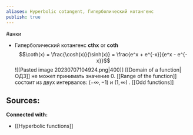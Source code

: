 ```yaml
---
aliases: Hyperbolic cotangent, Гиперболический котангенс
publish: true
---
```

#анки


- Гиперболический котангенс **cthx** or **coth** 
  $$\coth(x) = \frac{\cosh(x)}{\sinh(x)} = \frac{e^x + e^{-x}}{e^x - e^{-x}}$$
  ![[Pasted image 20230707104924.png|400]]
   [[Domain of a function|ОДЗ]] не может принимать значение 0. [[Range of the function]] состоит из двух интервалов: $(-\infty, -1)$  и  $(1, \infty)$ . [[Odd functions]]



**Sources:**
- 


**Connected with:**
- [[Hyperbolic functions]]

